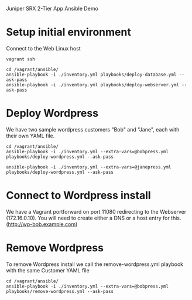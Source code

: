 Juniper SRX 2-Tier App Ansible Demo

# Setup initial environment
Connect to the Web Linux host

```
vagrant ssh

cd /vagrant/ansible/
ansible-playbook -i ./inventory.yml playbooks/deploy-database.yml --ask-pass
ansible-playbook -i ./inventory.yml playbooks/deploy-webserver.yml --ask-pass
```

# Deploy Wordpress
We have two sample wordpress customers "Bob" and "Jane", each with their own YAML file. 

```
cd /vagrant/ansible/
ansible-playbook -i ./inventory.yml --extra-vars=@bobpress.yml playbooks/deploy-wordpress.yml --ask-pass

ansible-playbook -i ./inventory.yml --extra-vars=@janepress.yml playbooks/deploy-wordpress.yml --ask-pass
```

# Connect to Wordpress install
We have a Vagrant portforward on port 11080 redirecting to the Webserver (172.16.0.10). You will need to create either a DNS or a host entry for this.
	(http://wp-bob.example.com)

# Remove Wordpress
To remove Wordpress install we call the remove-wordpress.yml playbook with the same Customer YAML file

```
cd /vagrant/ansible/
ansible-playbook -i ./inventory.yml --extra-vars=@bobpress.yml playbooks/remove-wordpress.yml --ask-pass
```